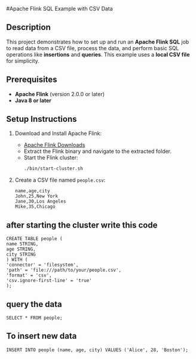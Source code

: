 #Apache Flink SQL Example with CSV Data
## Description
This project demonstrates how to set up and run an **Apache Flink SQL** job to read data from a CSV file, process the data, and perform basic SQL operations like **insertions** and **queries**. This example uses a **local CSV file** for simplicity.
## Prerequisites
- **Apache Flink** (version 2.0.0 or later)
- **Java 8 or later**
## Setup Instructions

1. Download and Install Apache Flink:
   - [Apache Flink Downloads](https://flink.apache.org/downloads.html)
   - Extract the Flink binary and navigate to the extracted folder.
   - Start the Flink cluster:
     ```bash
     ./bin/start-cluster.sh
     ```

2. Create a CSV file named `people.csv`:
   ```csv
   name,age,city
   John,25,New York
   Jane,30,Los Angeles
   Mike,35,Chicago
## after starting the cluster write this code
  ```
  CREATE TABLE people (
  name STRING,
  age STRING,
  city STRING
) WITH (
  'connector' = 'filesystem',
  'path' = 'file:///path/to/your/people.csv',
  'format' = 'csv',
  'csv.ignore-first-line' = 'true'
);
 ```
## query the data
 ```
SELECT * FROM people;
 ```

## To insert new data
 ```
INSERT INTO people (name, age, city) VALUES ('Alice', 28, 'Boston');
 ```

